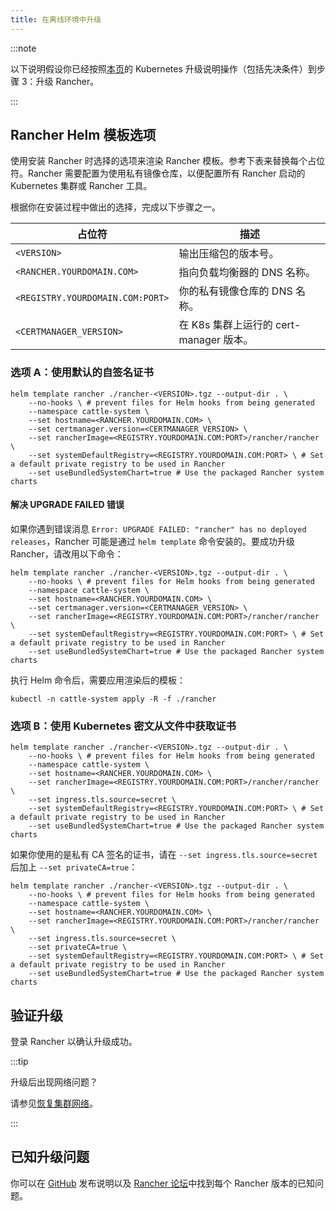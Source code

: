 ```yaml
---
title: 在离线环境中升级
---
```


:::note

以下说明假设你已经按照[本页](upgrades.md)的 Kubernetes 升级说明操作（包括先决条件）到步骤 3：升级 Rancher。

:::

## Rancher Helm 模板选项

使用安装 Rancher 时选择的选项来渲染 Rancher 模板。参考下表来替换每个占位符。Rancher 需要配置为使用私有镜像仓库，以便配置所有 Rancher 启动的 Kubernetes 集群或 Rancher 工具。

根据你在安装过程中做出的选择，完成以下步骤之一。

| 占位符 | 描述 |
------------|-------------
| `<VERSION>` | 输出压缩包的版本号。 |
| `<RANCHER.YOURDOMAIN.COM>` | 指向负载均衡器的 DNS 名称。 |
| `<REGISTRY.YOURDOMAIN.COM:PORT>` | 你的私有镜像仓库的 DNS 名称。 |
| `<CERTMANAGER_VERSION>` | 在 K8s 集群上运行的 cert-manager 版本。 |

### 选项 A：使用默认的自签名证书

```
helm template rancher ./rancher-<VERSION>.tgz --output-dir . \
    --no-hooks \ # prevent files for Helm hooks from being generated
	--namespace cattle-system \
	--set hostname=<RANCHER.YOURDOMAIN.COM> \
	--set certmanager.version=<CERTMANAGER_VERSION> \
	--set rancherImage=<REGISTRY.YOURDOMAIN.COM:PORT>/rancher/rancher \
	--set systemDefaultRegistry=<REGISTRY.YOURDOMAIN.COM:PORT> \ # Set a default private registry to be used in Rancher
	--set useBundledSystemChart=true # Use the packaged Rancher system charts
```

#### 解决 UPGRADE FAILED 错误

如果你遇到错误消息 `Error: UPGRADE FAILED: "rancher" has no deployed releases`，Rancher 可能是通过 `helm template` 命令安装的。要成功升级 Rancher，请改用以下命令：

```
helm template rancher ./rancher-<VERSION>.tgz --output-dir . \
    --no-hooks \ # prevent files for Helm hooks from being generated
	--namespace cattle-system \
	--set hostname=<RANCHER.YOURDOMAIN.COM> \
	--set certmanager.version=<CERTMANAGER_VERSION> \
	--set rancherImage=<REGISTRY.YOURDOMAIN.COM:PORT>/rancher/rancher \
	--set systemDefaultRegistry=<REGISTRY.YOURDOMAIN.COM:PORT> \ # Set a default private registry to be used in Rancher
	--set useBundledSystemChart=true # Use the packaged Rancher system charts
```

执行 Helm 命令后，需要应用渲染后的模板：

```
kubectl -n cattle-system apply -R -f ./rancher
```
### 选项 B：使用 Kubernetes 密文从文件中获取证书

```plain
helm template rancher ./rancher-<VERSION>.tgz --output-dir . \
	--no-hooks \ # prevent files for Helm hooks from being generated
	--namespace cattle-system \
	--set hostname=<RANCHER.YOURDOMAIN.COM> \
	--set rancherImage=<REGISTRY.YOURDOMAIN.COM:PORT>/rancher/rancher \
	--set ingress.tls.source=secret \
	--set systemDefaultRegistry=<REGISTRY.YOURDOMAIN.COM:PORT> \ # Set a default private registry to be used in Rancher
	--set useBundledSystemChart=true # Use the packaged Rancher system charts
```

如果你使用的是私有 CA 签名的证书，请在 `--set ingress.tls.source=secret` 后加上 `--set privateCA=true`：

```plain
helm template rancher ./rancher-<VERSION>.tgz --output-dir . \
	--no-hooks \ # prevent files for Helm hooks from being generated
	--namespace cattle-system \
	--set hostname=<RANCHER.YOURDOMAIN.COM> \
	--set rancherImage=<REGISTRY.YOURDOMAIN.COM:PORT>/rancher/rancher \
	--set ingress.tls.source=secret \
	--set privateCA=true \
	--set systemDefaultRegistry=<REGISTRY.YOURDOMAIN.COM:PORT> \ # Set a default private registry to be used in Rancher
	--set useBundledSystemChart=true # Use the packaged Rancher system charts
```

## 验证升级

登录 Rancher 以确认升级成功。

:::tip

升级后出现网络问题？

请参见[恢复集群网络](https://github.com/rancher/rancher-docs/tree/main/archived_docs/en/version-2.0-2.4/getting-started/installation-and-upgrade/install-upgrade-on-a-kubernetes-cluster/upgrades/namespace-migration.md)。

:::

## 已知升级问题

你可以在 [GitHub](https://github.com/rancher/rancher/releases) 发布说明以及 [Rancher 论坛](https://forums.rancher.com/c/announcements/12)中找到每个 Rancher 版本的已知问题。

